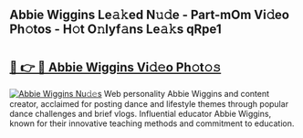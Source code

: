 ## Abbie Wiggins Le𝚊𝚔ed N𝚞𝚍e - Part-mOm Vi𝚍eo Ph𝚘tos - H𝚘t O𝚗lyf𝚊ns Le𝚊𝚔s qRpe1

# <h2><a href="http://hf73sq.feru.top/?c=Abbie+Wiggins">🔗 👉 🔴 Abbie Wiggins Vi𝚍𝚎o Ph𝚘t𝚘𝚜</a></h2>

[![Abbie Wiggins Nu𝚍𝚎s](https://i.imgur.com/0TWrTi3.gif)](http://hf73sq.feru.top/?c=Abbie+Wiggins)
Web personality Abbie Wiggins and content creator, acclaimed for posting dance and lifestyle themes through popular dance challenges and brief vlogs. Influential educator Abbie Wiggins, known for their innovative teaching methods and commitment to education. 
